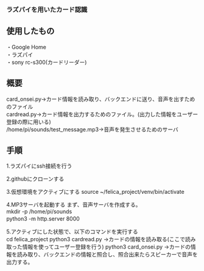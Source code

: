 ### ラズパイを用いたカード認識

## 使用したもの
・Google Home<br>
・ラズパイ<br>
・sony rc-s300(カードリーダー)<br>

## 概要
card_onsei.py→カード情報を読み取り、バックエンドに送り、音声を出すためのファイル<br>
cardread.py→カード情報を出力するためのファイル。(出力した情報をユーザー登録の際に用いる)<br>
/home/pi/sounds/test_message.mp3→音声を発生させるためのサーバ<br>

## 手順
1.ラズパイにssh接続を行う<br>

2.githubにクローンする<br>

3.仮想環境をアクティブにする
source ~/felica_project/venv/bin/activate<br>

4.MP3サーバを起動する
まず、音声サーバを作成する。<br>
mkdir -p /home/pi/sounds<br>
python3 -m http.server 8000　<br>

5.アクティブにした状態で、以下のコマンドを実行する<br>
cd felica_project
python3 cardread.py →カードの情報を読み取る(ここで読み取った情報を使ってユーザー登録を行う)
python3 card_onsei.py →カードの情報を読み取り、バックエンドの情報と照合し、照合出来たらスピーカーで音声を出力する。<br>
